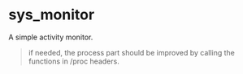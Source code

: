 # sys_monitor
A simple activity monitor.
> if needed, the process part should be improved by calling the functions in /proc headers.
